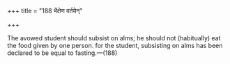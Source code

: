 +++
title = "188 भैक्षेण वर्तयेन्"

+++

The avowed student should subsist on alms; he should not (habitually) eat the food given by one person. for the student, subsisting on alms has been declared to be equal to fasting.—(188)
